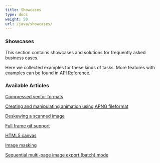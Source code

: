 ```yaml
---
title: Showcases
type: docs
weight: 50
url: /java/showcases/
---
```


### **Showcases**
This section contains showcases and solutions for frequently asked business cases.

Here we collected examples for these kinds of tasks. More features with examples can be found in [API Reference.](https://apireference.aspose.com/imaging/java)
### **Available Articles**
[Compressed vector formats](/imaging/java/compressed-vector-formats/)

[Creating and manipulating animation using APNG fileformat](/imaging/java/creating-and-manipulating-animation-using-apng-fileformat/)

[Deskewing a scanned image](/imaging/java/deskewing-a-scanned-image/)

[Full frame gif support](/imaging/java/full-frame-gif-support/)

[HTML5 canvas](/imaging/java/html5-canvas/)

[Image masking](/imaging/java/image-masking/)

[Sequential multi-page image export (batch) mode](/imaging/java/sequential-multi-page-image-export-batch-mode/)
